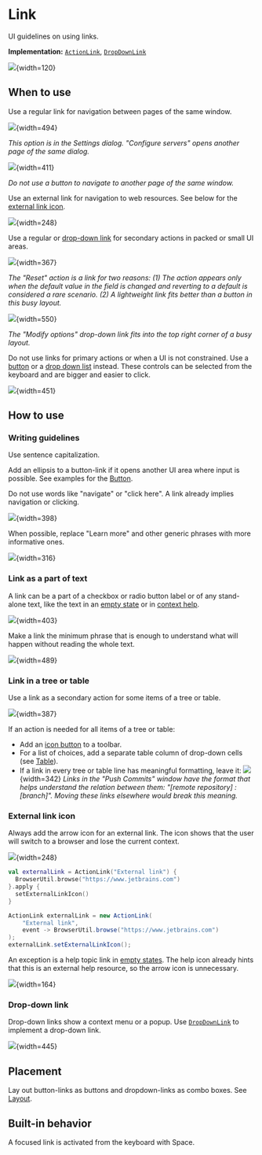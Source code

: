 <!-- Copyright 2000-2024 JetBrains s.r.o. and contributors. Use of this source code is governed by the Apache 2.0 license. -->

# Link

<link-summary>UI guidelines on using links.</link-summary>

<tldr>

**Implementation:** [`ActionLink`](%gh-ic%/platform/platform-api/src/com/intellij/ui/components/ActionLink.kt), [`DropDownLink`](%gh-ic%/platform/platform-api/src/com/intellij/ui/components/DropDownLink.kt)

</tldr>

![](01_link_example.png){width=120}

## When to use

Use a regular link for navigation between pages of the same window.

![](02_deployment_server.png){width=494}

*This option is in the Settings dialog. "Configure servers" opens another page of the same dialog.*

![](03_manage_scopes.png){width=411}

*Do not use a button to navigate to another page of the same window.*

Use an external link for navigation to web resources. See below for the [external link icon](#external-link-icon).

![](04_external_link.png){width=248}

Use a regular or [drop-down link](#drop-down-link) for secondary actions in packed or small UI areas.

![](05_action_regular_link.png){width=367}

*The "Reset" action is a link for two reasons: (1) The action appears only when the default value in the field is changed and reverting to a default is considered a rare scenario. (2) A lightweight link fits better than a button in this busy layout.*

![](06_action_dropdown.png){width=550}

*The "Modify options" drop-down link fits into the top right corner of a busy layout.*


Do <control>not</control> use links for primary actions or when a UI is not constrained.
Use a [button](button.topic) or a [drop down list](drop_down.md) instead.
These controls can be selected from the keyboard and are bigger and easier to click.

![](07_android_sdk.png){width=451}


## How to use

### Writing guidelines

Use sentence capitalization.

Add an ellipsis to a button-link if it opens another UI area where input is possible. See examples for the [Button](button.topic).

Do not use words like "navigate" or "click here". A link already implies navigation or clicking.

![](08_writing_1.png){width=398}

When possible, replace "Learn more" and other generic phrases with more informative ones.

![](08_writing_2.png){width=316}


### Link as a part of text
A link can be a part of a checkbox or radio button label or of any stand-alone text, like the text in an [empty state](empty_state.md) or in [context help](context_help.md).

![](09_part_of_text_1.png){width=403}

Make a link the minimum phrase that is enough to understand what will happen without reading the whole text.

![](09_part_of_text_2.png){width=489}


### Link in a tree or table
Use a link as a secondary action for some items of a tree or table.

![](10_tree.png){width=387}

If an action is needed for all items of a tree or table:
* Add an [icon button](icon_button.md) to a toolbar.
* For a list of choices, add a separate table column of drop-down cells (see [Table](table.md#editing-values)).
* If a link in every tree or table line has meaningful formatting, leave it:
![](11_table.png){width=342}
*Links in the "Push Commits" window have the format that helps understand the relation between them: "[remote repository] : [branch]". Moving these links elsewhere would break this meaning.*


### External link icon
Always add the arrow icon for an external link. The icon shows that the user will switch to a browser and lose the current context.

![](04_external_link.png){width=248}
<tabs group="languages">
<tab title="Kotlin" group-key="kotlin">

```kotlin
val externalLink = ActionLink("External link") {
  BrowserUtil.browse("https://www.jetbrains.com")
}.apply {
  setExternalLinkIcon()
}
```
</tab>
<tab title="Java" group-key="java">

```java
ActionLink externalLink = new ActionLink(
    "External link",
    event -> BrowserUtil.browse("https://www.jetbrains.com")
);
externalLink.setExternalLinkIcon();
```
</tab>
</tabs>

An exception is a help topic link in [empty states](empty_state.md).
The help icon already hints that this is an external help resource, so the arrow icon is unnecessary.

![](12_external_link_no_icon.png){width=164}


### Drop-down link

Drop-down links show a context menu or a popup.
Use [`DropDownLink`](%gh-ic%/platform/platform-api/src/com/intellij/ui/components/DropDownLink.kt) to implement a drop-down link.

![](13_drop_down_links.png){width=445}


## Placement
Lay out button-links as buttons and dropdown-links as combo boxes. See [Layout](layout.md).


## Built-in behavior
A focused link is activated from the keyboard with <shortcut>Space</shortcut>.

